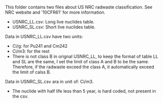 This folder contains two files about US NRC radwaste classification.
See NRC website and '10CFR61' for more information.
- USNRC_LL.csv: Long live nuclides table.
- USNRC_SL.csv: Short live nuclides table.

Data in USNRC_LL.csv have two units:
- Ci/g: for Pu241 and Cm242
- Ci/m3: for the rest
- There is not class B in orignal USNRC_LL, to keep the format of table LL
  and SL are the same, I set the limit of class A and B to be the same.
  Therefore, if the radwaste exceed the class A, it automatically exceed the
  limit of calss B.
  

Data in USNRC_SL.csv ara in unit of: Ci/m3.
- The nuclide with half life less than 5 year, is hard coded, not present in the csv.

